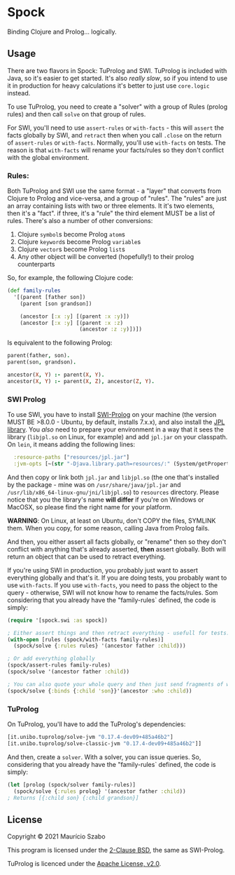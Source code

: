 # Spock

Binding Clojure and Prolog... logically.

## Usage

There are two flavors in Spock: TuProlog and SWI. TuProlog is included with Java, so it's easier to get started. It's also _really slow_, so if you intend to use it in production for heavy calculations it's better to just use `core.logic` instead.

To use TuProlog, you need to create a "solver" with a group of Rules (prolog rules) and then call `solve` on that group of rules.

For SWI, you'll need to use `assert-rules` or `with-facts` - this will `assert` the facts globally by SWI, and `retract` then when you call `.close` on the return of `assert-rules` or `with-facts`. Normally, you'll use `with-facts` on tests. The reason is that `with-facts` will rename your facts/rules so they don't conflict with the global environment.

### Rules:

Both TuProlog and SWI use the same format - a "layer" that converts from Clojure to Prolog and vice-versa, and a group of "rules". The "rules" are just an array containing lists with two or three elements. It it's two elements, then it's a "fact". if three, it's a "rule" the third element MUST be a list of rules. There's also a number of other conversions:

1. Clojure `symbol`s become Prolog `atom`s
1. Clojure `keyword`s become Prolog `variable`s
1. Clojure `vector`s become Prolog `list`s
1. Any other object will be converted (hopefully!) to their prolog counterparts

So, for example, the following Clojure code:

```clojure
(def family-rules
  '[(parent [father son])
    (parent [son grandson])

    (ancestor [:x :y] [(parent :x :y)])
    (ancestor [:x :y] [(parent :x :z)
                       (ancestor :z :y)])])
```

Is equivalent to the following Prolog:

```prolog
parent(father, son).
parent(son, grandson).

ancestor(X, Y) :- parent(X, Y).
ancestor(X, Y) :- parent(X, Z), ancestor(Z, Y).
```

### SWI Prolog

To use SWI, you have to install [SWI-Prolog](https://www.swi-prolog.org/Download.html) on your machine (the version MUST BE >8.0.0 - Ubuntu, by default, installs 7.x.x), and also install the [JPL library](https://jpl7.org/). You _also_ need to prepare your environment in a way that it sees the library (`libjpl.so` on Linux, for example) and add `jpl.jar` on your classpath. On `lein`, it means adding the following lines:

```clojure
  :resource-paths ["resources/jpl.jar"]
  :jvm-opts [~(str "-Djava.library.path=resources/:" (System/getProperty "java.library.path"))]
```

And then copy or link both `jpl.jar` and `libjpl.so` (the one that's installed by the package - mine was on `/usr/share/java/jpl.jar` and `/usr/lib/x86_64-linux-gnu/jni/libjpl.so`) to `resources` directory. Please notice that you the library's name __will differ__ if you're on Windows or MacOSX, so please find the right name for your platform.

**WARNING**: On Linux, at least on Ubuntu, don't COPY the files, SYMLINK them. When you copy, for some reason, calling Java from Prolog fails.

And then, you either assert all facts globally, or "rename" then so they don't conflict with anything that's already asserted, __then__ assert globally. Both will return an object that can be used to retract everything.

If you're using SWI in production, you probably just want to assert everything globally and that's it. If you are doing tests, you probably want to use `with-facts`. If you use `with-facts`, you need to pass the object to the query - otherwise, SWI will not know how to rename the facts/rules. Som considering that you already have the "family-rules` defined, the code is simply:

```clojure
(require '[spock.swi :as spock])

; Either assert things and then retract everything - usefull for tests:
(with-open [rules (spock/with-facts family-rules)]
  (spock/solve {:rules rules} '(ancestor father :child)))

; Or add everything globally
(spock/assert-rules family-rules)
(spock/solve '(ancestor father :child))

; You can also quote your whole query and then just send fragments of what you want:
(spock/solve {:binds {:child 'son}}'(ancestor :who :child))
```

### TuProlog

On TuProlog, you'll have to add the TuProlog's dependencies:

```clojure
[it.unibo.tuprolog/solve-jvm "0.17.4-dev09+485a46b2"]
[it.unibo.tuprolog/solve-classic-jvm "0.17.4-dev09+485a46b2"]]
```

And then, create a `solver`. With a solver, you can issue queries. So, considering that you already have the "family-rules` defined, the code is simply:

```clojure
(let [prolog (spock/solver family-rules)]
  (spock/solve {:rules prolog} '(ancestor father :child))
; Returns [{:child son} {:child grandson}]
```

## License

Copyright © 2021 Maurício Szabo

This program is licensed under the [2-Clause BSD](https://opensource.org/licenses/BSD-2-Clause), the same as SWI-Prolog.

TuProlog is licenced under the [Apache License, v2.0](https://opensource.org/licenses/Apache-2.0).
